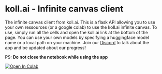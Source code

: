 # koll.ai - Infinite canvas client

The infinite canvas client from koll.ai. This is a flask API allowing you to use your own ressources (or a google colab) to use the koll.ai infinite canvas. To use, simply run all the cells and open the koll.ai link at the bottom of the page. You can use your own models by specifying a huggingface model name or a local path on your machine. Join our [Discord](https://discord.gg/yvZKgSUzaW) to talk about the app and be updated about our progress!

PS: **Do not close the notebook while using the app**


<p>
  <a href="https://colab.research.google.com/github/koll-ai/infinitecanvas_client/blob/main/ic_client.ipynb" target="_parent">
    <img src="https://colab.research.google.com/assets/colab-badge.svg" alt="Open In Colab"/>
  </a>
</p>
